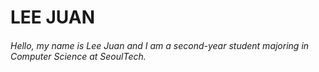 # **LEE JUAN**
###### Hello, my name is Lee Juan and I am a second-year student majoring in Computer Science at *SeoulTech*.
